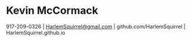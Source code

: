 # Kevin McCormack
917-209-0326 | HarlemSquirrel@gmail.com | github.com/HarlemSquirrel | HarlemSquirrel.github.io
